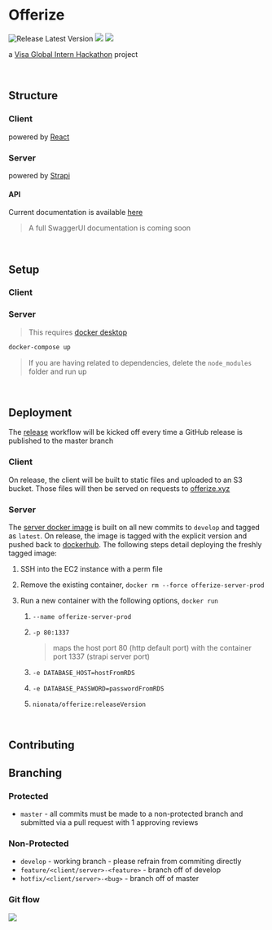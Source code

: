 # Offerize
![Release Latest Version](https://github.com/nionata/Offerize/workflows/Release%20Latest%20Version/badge.svg) 
![](https://img.shields.io/docker/cloud/build/nionata/offerize)
![](https://img.shields.io/docker/pulls/nionata/offerize.svg)

a [Visa Global Intern Hackathon](https://www.hackerearth.com/challenges/hackathon/visa-hackathon-2020/) project

<br/>

## Structure

### Client
powered by [React](https://reactjs.org/)

### Server
powered by [Strapi](https://strapi.io/)

#### API
Current documentation is available [here](https://documenter.getpostman.com/view/3570478/Szzn6wMY?version=latest)
> A full SwaggerUI documentation is coming soon

<br/>

## Setup
### Client
### Server
> This requires [docker desktop](https://www.docker.com/products/docker-desktop) 
``` bash
docker-compose up
```

> If you are having related to dependencies, delete the `node_modules` folder and run up

<br/>

## Deployment

The [release](/.github/workflows/release.yml) workflow will be kicked off every time a GitHub release is published to the master branch

### Client

On release, the client will be built to static files and uploaded to an S3 bucket. Those files will then be served on requests to [offerize.xyz](http://offerize.xyz)

### Server

The [server docker image](https://hub.docker.com/repository/docker/nionata/offerize) is built on all new commits to `develop` and tagged as `latest`. On release, the image is tagged with the explicit version and pushed back to [dockerhub](https://hub.docker.com/). The following steps detail deploying the freshly tagged image:

1. SSH into the EC2 instance with a perm file

2. Remove the existing container, `docker rm --force offerize-server-prod`

3. Run a new container with the following options, `docker run`

   1. `--name offerize-server-prod`

   2. `-p 80:1337` 

      > maps the host port 80 (http default port) with the container port 1337 (strapi server port)

   3. `-e DATABASE_HOST=hostFromRDS` 

   4. `-e DATABASE_PASSWORD=passwordFromRDS` 

   5. `nionata/offerize:releaseVersion`  

<br/>

## Contributing

## Branching

### Protected
- `master` - all commits must be made to a non-protected branch and submitted via a pull request with 1 approving reviews

### Non-Protected
- `develop` - working branch - please refrain from commiting directly
- `feature/<client/server>-<feature>` - branch off of develop
- `hotfix/<client/server>-<bug>` - branch off of master

### Git flow
![](https://camo.githubusercontent.com/7f2539ff6001fe7700853313e7cdb7fd4602e16a/68747470733a2f2f6e7669652e636f6d2f696d672f6769742d6d6f64656c4032782e706e67)
